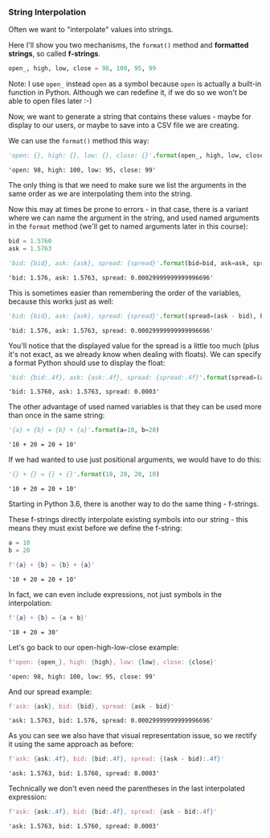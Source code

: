 ### String Interpolation

Often we want to "interpolate" values into strings.

Here I'll show you two mechanisms, the `format()` method and **formatted strings**, so called **f-strings**.


```python
open_, high, low, close = 98, 100, 95, 99
```

Note: I use `open_` instead `open` as a symbol because `open` is actually a built-in function in Python. Although we can redefine it, if we do so we won't be able to open files later :-)

Now, we want to generate a string that contains these values - maybe for display to our users, or maybe to save into a CSV file we are creating.

We can use the `format()` method this way:


```python
'open: {}, high: {}, low: {}, close: {}'.format(open_, high, low, close)
```




    'open: 98, high: 100, low: 95, close: 99'



The only thing is that we need to make sure we list the arguments in the same order as we are interpolating them into the string.

Now this may at times be prone to errors - in that case, there is a variant where we can name the argument in the string, and used named arguments in the `format` method (we'll get to named arguments later in this course):


```python
bid = 1.5760
ask = 1.5763
```


```python
'bid: {bid}, ask: {ask}, spread: {spread}'.format(bid=bid, ask=ask, spread=(ask - bid))
```




    'bid: 1.576, ask: 1.5763, spread: 0.00029999999999996696'



This is sometimes easier than remembering the order of the variables, because this works just as well:


```python
'bid: {bid}, ask: {ask}, spread: {spread}'.format(spread=(ask - bid), bid=bid, ask=ask)
```




    'bid: 1.576, ask: 1.5763, spread: 0.00029999999999996696'



You'll notice that the displayed value for the spread is a little too much (plus it's not exact, as we already know when dealing with floats). We can specify a format Python should use to display the float:


```python
'bid: {bid:.4f}, ask: {ask:.4f}, spread: {spread:.4f}'.format(spread=(ask - bid), bid=bid, ask=ask)
```




    'bid: 1.5760, ask: 1.5763, spread: 0.0003'



The other advantage of used named variables is that they can be used more than once in the same string:


```python
'{a} + {b} = {b} + {a}'.format(a=10, b=20)
```




    '10 + 20 = 20 + 10'



If we had wanted to use just positional arguments, we would have to do this:


```python
'{} + {} = {} + {}'.format(10, 20, 20, 10)
```




    '10 + 20 = 20 + 10'



Starting in Python 3.6, there is another way to do the same thing - f-strings.

These f-strings directly interpolate existing symbols into our string - this means they must exist before we define the f-string:


```python
a = 10
b = 20
```


```python
f'{a} + {b} = {b} + {a}'
```




    '10 + 20 = 20 + 10'



In fact, we can even include expressions, not just symbols in the interpolation:


```python
f'{a} + {b} = {a + b}'
```




    '10 + 20 = 30'



Let's go back to our open-high-low-close example:


```python
f'open: {open_}, high: {high}, low: {low}, close: {close}'
```




    'open: 98, high: 100, low: 95, close: 99'



And our spread example:


```python
f'ask: {ask}, bid: {bid}, spread: {ask - bid}'
```




    'ask: 1.5763, bid: 1.576, spread: 0.00029999999999996696'



As you can see we also have that visual representation issue, so we rectify it using the same approach as before:


```python
f'ask: {ask:.4f}, bid: {bid:.4f}, spread: {(ask - bid):.4f}'
```




    'ask: 1.5763, bid: 1.5760, spread: 0.0003'



Technically we don't even need the parentheses in the last interpolated expression:


```python
f'ask: {ask:.4f}, bid: {bid:.4f}, spread: {ask - bid:.4f}'
```




    'ask: 1.5763, bid: 1.5760, spread: 0.0003'




```python

```
